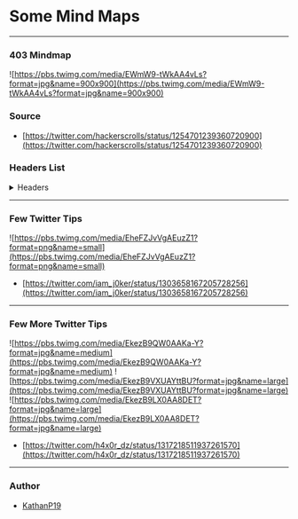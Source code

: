 # Some Mind Maps
--------
### 403 Mindmap
![https://pbs.twimg.com/media/EWmW9-tWkAA4vLs?format=jpg&name=900x900](https://pbs.twimg.com/media/EWmW9-tWkAA4vLs?format=jpg&name=900x900)

### Source 
* [https://twitter.com/hackerscrolls/status/1254701239360720900](https://twitter.com/hackerscrolls/status/1254701239360720900)

### Headers List
<details>
  <summary>Headers</summary>
  
  ```
  x-url-scheme:
x-original-url:
x-rewrite-url:
x-http-destinationurl:
unencoded-url:
X-Forwarded-Port:
X-Forwarded-By:
X-Forwarded-Scheme:
X-Forwarded-For:
X-Client-IP:
X-Real-IP:
X-Originating-IP:
X-Remote-IP:
X-Remote-Addr:
X-Cluster-Client-IP:
True-Client-IP:
Client-IP:
CACHE_INFO:
CF_CONNECTING_IP:
CLIENT_IP:
COMING_FROM:
CONNECT_VIA_IP:
FORWARDED-FOR-IP:
FORWARDED-FOR:
FORWARDED:
FORWARDED_FOR:
FORWARDED_FOR_IP:
HTTP-CLIENT-IP:
HTTP-FORWARDED-FOR-IP:
HTTP-FORWARDED-FOR:
HTTP-FORWARDED:
HTTP-PC-REMOTE-ADDR:
HTTP-PROXY-CONNECTION:
HTTP-VIA:
HTTP-X-FORWARDED-FOR-IP:
HTTP-X-FORWARDED-FOR:
HTTP-X-FORWARDED:
HTTP-X-IMFORWARDS:
HTTP-XROXY-CONNECTION:
PC_REMOTE_ADDR:
PRAGMA:
PROXY:
PROXY_AUTHORIZATION:
PROXY_CONNECTION:
REMOTE_ADDR:
VIA:
X-FORWARDED-FOR:
X-FORWARDED:
X-REAL-IP:
X_CLUSTER_CLIENT_IP:
X_COMING_FROM:
X_DELEGATE_REMOTE_HOST:
X_FORWARDED:
X_FORWARDED_FOR:
X_FORWARDED_FOR_IP:
X_IMFORWARDS:
X_LOCKING:
X_LOOKING:
X_REAL_IP:
XONNECTION:
XPROXY:
XROXY_CONNECTION:
ZCACHE_CONTROL:
http-url:
x-cf-url:
base-url:
cloudinaryurl:
curl-multithreaded:
download-bad-url:
download-url:
proxy-url:
shib-logouturl:
url-sanitize-path:
x-proxy-url:
request2-tests-base-url:
x-flx-redirect-url:
e-url:
url:
url-from-env:
url-strip-:
url-join-path:
url-join-query:
url-replace:
url-strip-all:
url-strip-auth:
url-strip-fragment:
url-strip-pass:
url-strip-path:
url-strip-port:
url-strip-query:
url-strip-user:
request-error-url:
remote-addr:
local-addr:
client-address:
rlnclientipaddr:
x-azc-remote-addr:
x-fb-user-remote-addr:
x-kaltura-remote-addr:
x-original-remote-addr:
bae-env-addr-bcms:
bae-env-addr-bus:
bae-env-addr-channel:
x-remote-addr:
www-address:
bae-env-addr-sql-ip:
bae-env-addr-sql-port:
client-error-invalid-server-address:
bae-env-addr-bcs:
x-nokia-ipaddress:
clientaddress:
pc-remote-addr:
x-subdomain:
cookie-domain:
http_sm_dominocn:
http_sm_sdomain:
gateway-interface:
server-bad-gateway:
server-gateway-timeout:
x-wap-gateway:
gateway-time-out:
x-mobile-gateway:
x-nokia-gateway-id:
contact:
from:
user-agent:
referer:
x-wap-profile:
profile:
x-arbitrary:
x-forwarded-proto:
origin:
x-forwarded-host:
x-forwarded-server:
x-host:
proxy-host:
destination:
proxy:
via:
x-forwarded-for:
true-client-ip:
client-ip:
x-client-ip:
x-real-ip:
x-originating-ip:
cf-connecting_ip:
forwarded:
x-http-host-override:
forwarded-for:
forwarded-for-ip:
x-custom-ip-authorization:
x-forward:
x-forward-for:
x-forwarded:
x-forwarded-by:
x-forwarded-for-original:
x-remote-ip:
CF-Connecting-IP:
cache_info:
cf_connecting_ip:
client_ip:
coming_from:
connect_via_ip:
forwarded_for:
forwarded_for_ip:
http-client-ip:
http-forwarded-for-ip:
http-forwarded-for:
http-forwarded:
http-pc-remote-addr:
http-proxy-connection:
http-via:
http-x-forwarded-for-ip:
http-x-forwarded-for:
http-x-forwarded:
http-x-imforwards:
http-xroxy-connection:
pc_remote_addr:
pragma:
proxy_authorization:
proxy_connection:
remote_addr:
x_cluster_client_ip:
x_coming_from:
x_delegate_remote_host:
x_forwarded:
x_forwarded_for:
x_forwarded_for_ip:
x_imforwards:
x_locking:
x_looking:
x_real_ip:
xonnection:
xproxy:
xroxy_connection:
zcache_control:
x-forwarded-port:
x-forwarded-scheme:
x-cluster-client-ip:
  ```
  
</details>

---
### Few Twitter Tips
![https://pbs.twimg.com/media/EheFZJvVgAEuzZ1?format=png&name=small](https://pbs.twimg.com/media/EheFZJvVgAEuzZ1?format=png&name=small)
* [https://twitter.com/iam_j0ker/status/1303658167205728256](https://twitter.com/iam_j0ker/status/1303658167205728256)
---
### Few More Twitter Tips
![https://pbs.twimg.com/media/EkezB9QW0AAKa-Y?format=jpg&name=medium](https://pbs.twimg.com/media/EkezB9QW0AAKa-Y?format=jpg&name=medium)
![https://pbs.twimg.com/media/EkezB9VXUAYttBU?format=jpg&name=large](https://pbs.twimg.com/media/EkezB9VXUAYttBU?format=jpg&name=large)
![https://pbs.twimg.com/media/EkezB9LX0AA8DET?format=jpg&name=large](https://pbs.twimg.com/media/EkezB9LX0AA8DET?format=jpg&name=large)
* [https://twitter.com/h4x0r_dz/status/1317218511937261570](https://twitter.com/h4x0r_dz/status/1317218511937261570)
---
### Author
* [KathanP19](https://twitter.com/KathanP19)
